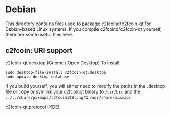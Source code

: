
Debian
====================
This directory contains files used to package c2fcoind/c2fcoin-qt
for Debian-based Linux systems. If you compile c2fcoind/c2fcoin-qt yourself, there are some useful files here.

## c2fcoin: URI support ##


c2fcoin-qt.desktop  (Gnome / Open Desktop)
To install:

	sudo desktop-file-install c2fcoin-qt.desktop
	sudo update-desktop-database

If you build yourself, you will either need to modify the paths in
the .desktop file or copy or symlink your c2fcoinqt binary to `/usr/bin`
and the `../../share/pixmaps/c2fcoin128.png` to `/usr/share/pixmaps`

c2fcoin-qt.protocol (KDE)

